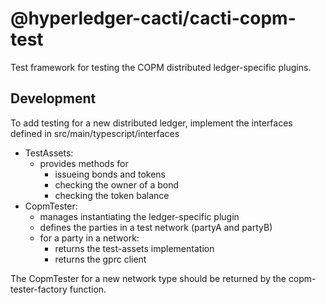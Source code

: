 # @hyperledger-cacti/cacti-copm-test

Test framework for testing the COPM distributed ledger-specific plugins.

## Development

To add testing for a new distributed ledger, implement the interfaces defined in src/main/typescript/interfaces
  
  - TestAssets:
    - provides methods for 
      - issueing bonds and tokens
      - checking the owner of a bond
      - checking the token balance
  - CopmTester:
    - manages instantiating the ledger-specific plugin
    - defines the parties in a test network (partyA and partyB)
    - for a party in a network:
      - returns the test-assets implementation 
      - returns the gprc client 

The CopmTester for a new network type should be returned by the copm-tester-factory function.

